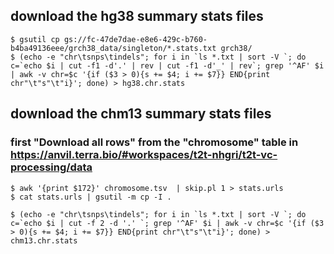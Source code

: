 ## download the hg38 summary stats files

```
$ gsutil cp gs://fc-47de7dae-e8e6-429c-b760-b4ba49136eee/grch38_data/singleton/*.stats.txt grch38/
$ (echo -e "chr\tsnps\tindels"; for i in `ls *.txt | sort -V `; do c=`echo $i | cut -f1 -d'.' | rev | cut -f1 -d'_' | rev`; grep '^AF' $i | awk -v chr=$c '{if ($3 > 0){s += $4; i += $7}} END{print chr"\t"s"\t"i}'; done) > hg38.chr.stats
```


## download the chm13 summary stats files

### first "Download all rows" from the "chromosome" table in https://anvil.terra.bio/#workspaces/t2t-nhgri/t2t-vc-processing/data

```
$ awk '{print $172}' chromosome.tsv  | skip.pl 1 > stats.urls
$ cat stats.urls | gsutil -m cp -I .

$ (echo -e "chr\tsnps\tindels"; for i in `ls *.txt | sort -V `; do c=`echo $i | cut -f 2 -d '.' `; grep '^AF' $i | awk -v chr=$c '{if ($3 > 0){s += $4; i += $7}} END{print chr"\t"s"\t"i}'; done) > chm13.chr.stats
```



